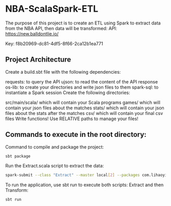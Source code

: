 # NBA-ScalaSpark-ETL
The purpose of this project is to create an ETL using Spark to extract data from the NBA API, then data will be transformed: 
API: https://new.balldontlie.io/

Key: f8b20969-dc81-4df5-8f66-2ca12b1ea771

## Project Architecture
Create a build.sbt file with the following dependencies:

requests: to query the API
ujson: to read the content of the API response
os-lib: to create your directories and write json files to them
spark-sql: to instantiate a Spark session
Create the following directories:

src/main/scala/ which will contain your Scala programs
games/ which will contain your json files about the matches
stats/ which will contain your json files about the stats after the matches
csv/ which will contain your final csv files
Write functions!
Use RELATIVE paths to manage your files!

## Commands to execute in the root directory:

Command to compile and package the project:
```bash
sbt package
```

Run the Extract.scala script to extract the data:
```bash
spark-submit --class "Extract" --master local[2] --packages com.lihaoyi:requests_2.12:0.1.8,com.lihaoyi:ujson_2.12:0.7.1,com.lihaoyi:os-lib_2.12:0.9.3 target/scala-2.12/nba_2.12-1.0.jar
```

To run the application, use sbt run to execute both scripts: Extract and then Transform:
```bash
sbt run
```
